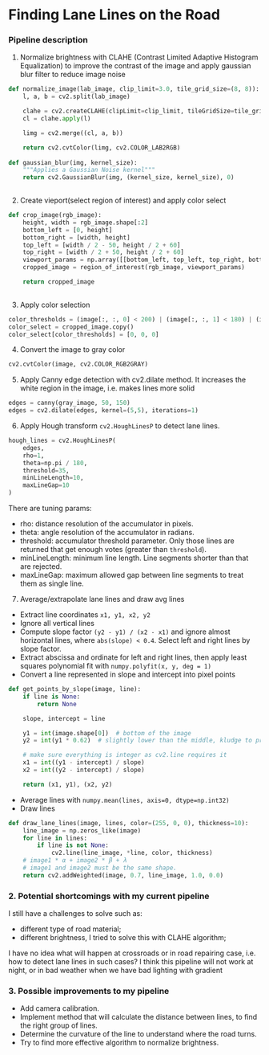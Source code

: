 # Finding Lane Lines on the Road

### Pipeline description

1. Normalize brightness with CLAHE (Contrast Limited Adaptive Histogram Equalization)
   to improve the contrast of the image and apply gaussian blur filter to reduce image noise

~~~python
def normalize_image(lab_image, clip_limit=3.0, tile_grid_size=(8, 8)):
    l, a, b = cv2.split(lab_image)

    clahe = cv2.createCLAHE(clipLimit=clip_limit, tileGridSize=tile_grid_size)
    cl = clahe.apply(l)

    limg = cv2.merge((cl, a, b))

    return cv2.cvtColor(limg, cv2.COLOR_LAB2RGB)
    
def gaussian_blur(img, kernel_size):
    """Applies a Gaussian Noise kernel"""
    return cv2.GaussianBlur(img, (kernel_size, kernel_size), 0)
    
~~~

2. Create vieport(select region of interest) and apply color select

~~~python
def crop_image(rgb_image):
    height, width = rgb_image.shape[:2]
    bottom_left = [0, height]
    bottom_right = [width, height]
    top_left = [width / 2 - 50, height / 2 + 60]
    top_right = [width / 2 + 50, height / 2 + 60]
    viewport_params = np.array([[bottom_left, top_left, top_right, bottom_right]], dtype=np.int32)
    cropped_image = region_of_interest(rgb_image, viewport_params)

    return cropped_image
   
~~~

3. Apply color selection

~~~python
color_thresholds = (image[:, :, 0] < 200) | (image[:, :, 1] < 180) | (image[:, :, 2] < 0)
color_select = cropped_image.copy()
color_select[color_thresholds] = [0, 0, 0]
~~~

4. Convert the image to gray color

~~~python
cv2.cvtColor(image, cv2.COLOR_RGB2GRAY)
~~~

5. Apply Canny edge detection with cv2.dilate method. It increases the white region in the image, i.e. makes lines more 
solid

~~~python
edges = canny(gray_image, 50, 150)
edges = cv2.dilate(edges, kernel=(5,5), iterations=1)
~~~

6. Apply Hough transform `cv2.HoughLinesP` to detect lane lines.

~~~python
hough_lines = cv2.HoughLinesP(
    edges, 
    rho=1, 
    theta=np.pi / 180, 
    threshold=35, 
    minLineLength=10, 
    maxLineGap=10
)
~~~

There are tuning params:

- rho: distance resolution of the accumulator in pixels.
- theta: angle resolution of the accumulator in radians.
- threshold: accumulator threshold parameter. Only those lines are returned that get enough votes (greater than `threshold`).
- minLineLength: minimum line length. Line segments shorter than that are rejected.
- maxLineGap: maximum allowed gap between line segments to treat them as single line.

7. Average/extrapolate lane lines and draw avg lines

- Extract line coordinates `x1, y1, x2, y2`
- Ignore all vertical lines
- Compute slope factor `(y2 - y1) / (x2 - x1)` and ignore almost horizontal lines, where `abs(slope) < 0.4`.
  Select left and right lines by slope factor.
- Extract abscissa and ordinate for left and right lines, then apply least squares polynomial 
  fit with `numpy.polyfit(x, y, deg = 1)`
- Convert a line represented in slope and intercept into pixel points

~~~python
def get_points_by_slope(image, line):
    if line is None:
        return None

    slope, intercept = line

    y1 = int(image.shape[0])  # bottom of the image
    y2 = int(y1 * 0.62)  # slightly lower than the middle, kludge to prevent line crossing

    # make sure everything is integer as cv2.line requires it
    x1 = int((y1 - intercept) / slope)
    x2 = int((y2 - intercept) / slope)

    return (x1, y1), (x2, y2)
~~~

- Average lines with `numpy.mean(lines, axis=0, dtype=np.int32)`
- Draw lines

~~~python
def draw_lane_lines(image, lines, color=(255, 0, 0), thickness=10):
    line_image = np.zeros_like(image)
    for line in lines:
        if line is not None:
            cv2.line(line_image, *line, color, thickness)
    # image1 * α + image2 * β + λ
    # image1 and image2 must be the same shape.
    return cv2.addWeighted(image, 0.7, line_image, 1.0, 0.0)
~~~

### 2. Potential shortcomings with my current pipeline

I still have a challenges to solve such as:
- different type of road material;
- different brightness, I tried to solve this with CLAHE algorithm;

I have no idea what will happen at crossroads or in road repairing case, i.e. how to detect lane lines in such cases?
I think this pipeline will not work at night, or in bad weather when we have bad lighting with gradient

### 3. Possible improvements to my pipeline

- Add camera calibration.
- Implement method that will calculate the distance between lines, to find the right group of lines.
- Determine the curvature of the line to understand where the road turns.
- Try to find more effective algorithm to normalize brightness.
